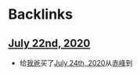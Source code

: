 
# Backlinks
## [July 22nd, 2020](<July 22nd, 2020.md>)
- 给[我爸](<我爸.md>)买了[July 24th, 2020](<July 24th, 2020.md>)从[赤峰](<赤峰.md>)到

